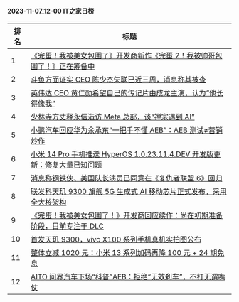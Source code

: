 #### 2023-11-07_12-00  IT之家日榜

| 排名 | 标题|
| --- | ---|
| 1 | [《完蛋！我被美女包围了》开发商新作《完蛋 2！我被帅哥包围了！》正在筹备中](https://www.ithome.com/0/730/341.htm) |
| 2 | [斗鱼方面证实 CEO 陈少杰失联已近三周，消息称其被查](https://www.ithome.com/0/730/353.htm) |
| 3 | [英伟达 CEO 黄仁勋希望自己的传记片由成龙主演，认为“他长得像我”](https://www.ithome.com/0/730/507.htm) |
| 4 | [少林寺方丈释永信造访 Meta 总部，谈“禅宗遇到 AI”](https://www.ithome.com/0/730/460.htm) |
| 5 | [小鹏汽车回应华为余承东“一把手不懂 AEB”：AEB 测试≠营销炒作](https://www.ithome.com/0/730/345.htm) |
| 6 | [小米 14 Pro 手机推送 HyperOS 1.0.23.11.4.DEV 开发版更新：修复大量已知问题](https://www.ithome.com/0/730/500.htm) |
| 7 | [消息称钢铁侠、美国队长演员已同意在《复仇者联盟 6》回归](https://www.ithome.com/0/730/338.htm) |
| 8 | [联发科天玑 9300 旗舰 5G 生成式 AI 移动芯片正式发布，采用全大核架构](https://www.ithome.com/0/730/472.htm) |
| 9 | [《完蛋！我被美女包围了！》开发商回应续作：尚在初期准备阶段，目前专注于 DLC](https://www.ithome.com/0/730/420.htm) |
| 10 | [首发天玑 9300，vivo X100 系列手机真机实拍图公布](https://www.ithome.com/0/730/411.htm) |
| 11 | [整体立减 1020 元：小米 13 系列加码再降 100 元 + 24 期免息](https://www.ithome.com/0/730/453.htm) |
| 12 | [AITO 问界汽车下场“科普”AEB：拒绝“无效刹车”，不打无谓嘴仗](https://www.ithome.com/0/730/461.htm) |
